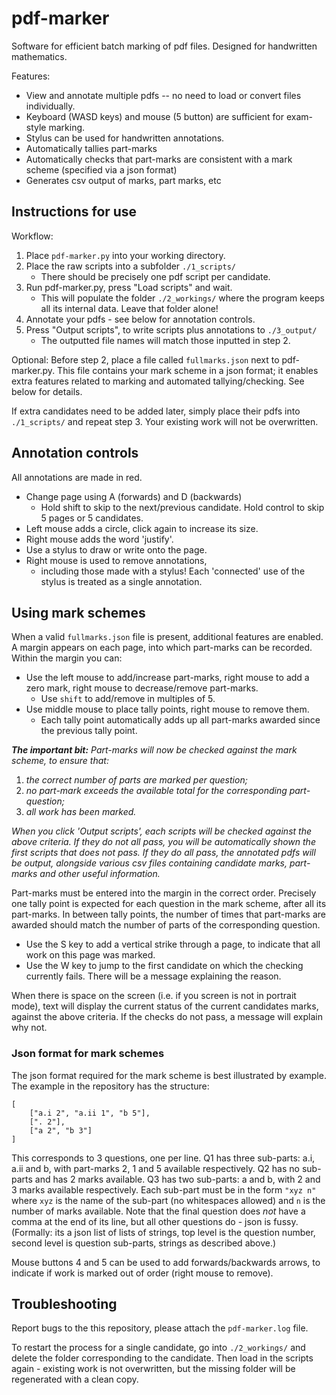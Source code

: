 # pdf-marker

Software for efficient batch marking of pdf files. Designed for handwritten mathematics.

Features:
- View and annotate multiple pdfs -- no need to load or convert files individually.  
- Keyboard (WASD keys) and mouse (5 button) are sufficient for exam-style marking.
- Stylus can be used for handwritten annotations.
- Automatically tallies part-marks 
- Automatically checks that part-marks are consistent with a mark scheme (specified via a json format) 
- Generates csv output of marks, part marks, etc

## Instructions for use

Workflow:

1. Place <code>pdf-marker.py</code> into your working directory.
2. Place the raw scripts into a subfolder <code>./1_scripts/</code>
   - There should be precisely one pdf script per candidate.
3. Run pdf-marker.py, press "Load scripts" and wait.
   - This will populate the folder <code>./2_workings/</code> where the program keeps all its internal data. Leave that folder alone!
4. Annotate your pdfs - see below for annotation controls.
5. Press "Output scripts", to write scripts plus annotations to <code>./3_output/</code>
   - The outputted file names will match those inputted in step 2.
   
Optional: Before step 2, place a file called <code>fullmarks.json</code> next to pdf-marker.py.
This file contains your mark scheme in a json format; it enables extra features related to marking and automated tallying/checking.
See below for details.

If extra candidates need to be added later, simply place their pdfs into <code>./1_scripts/</code> and repeat step 3.
Your existing work will not be overwritten.

## Annotation controls

All annotations are made in red. 

- Change page using A (forwards) and D (backwards)
  - Hold shift to skip to the next/previous candidate. Hold control to skip 5 pages or 5 candidates.
- Left mouse adds a circle, click again to increase its size.
- Right mouse adds the word 'justify'.
- Use a stylus to draw or write onto the page.
- Right mouse is used to remove annotations,
  - including those made with a stylus! Each 'connected' use of the stylus is treated as a single annotation.

## Using mark schemes

When a valid <code>fullmarks.json</code> file is present, additional features are enabled.
A margin appears on each page, into which part-marks can be recorded.
Within the margin you can:
- Use the left mouse to add/increase part-marks, right mouse to add a zero mark, right mouse to decrease/remove part-marks.
  - Use <code>shift</code> to add/remove in multiples of 5.
- Use middle mouse to place tally points, right mouse to remove them.
  - Each tally point automatically adds up all part-marks awarded since the previous tally point. 

***The important bit:** Part-marks will now be checked against the mark scheme, to ensure that:*
1. *the correct number of parts are marked per question;* 
2. *no part-mark exceeds the available total for the corresponding part-question;*
3. *all work has been marked.*

*When you click 'Output scripts', each scripts will be checked against the above criteria.
If they do not all pass, you will be automatically shown the first scripts that does not pass.
If they do all pass, the annotated pdfs will be output, alongside various csv files containing candidate marks, part-marks and other useful information.*

Part-marks must be entered into the margin in the correct order. 
Precisely one tally point is expected for each question in the mark scheme, after all its part-marks.
In between tally points, the number of times that part-marks are awarded should match the number of parts of the corresponding question.

- Use the S key to add a vertical strike through a page, to indicate that all work on this page was marked.
- Use the W key to jump to the first candidate on which the checking currently fails. There will be a message explaining the reason.

When there is space on the screen (i.e. if you screen is not in portrait mode), 
text will display the current status of the current candidates marks, against the above criteria.
If the checks do not pass, a message will explain why not.

### Json format for mark schemes

The json format required for the mark scheme is best illustrated by example.
The example in the repository has the structure:
```
[
	["a.i 2", "a.ii 1", "b 5"],
	[". 2"],	
	["a 2", "b 3"]
]
```
This corresponds to 3 questions, one per line.
Q1 has three sub-parts: a.i, a.ii and b, with part-marks 2, 1 and 5 available respectively.
Q2 has no sub-parts and has 2 marks available.
Q3 has two sub-parts: a and b, with 2 and 3 marks available respectively.
Each sub-part must be in the form <code>"xyz n"</code> where <code>xyz</code> is the name of the sub-part (no whitespaces allowed) and <code>n</code> is the number of marks available.
Note that the final question does *not* have a comma at the end of its line, but all other questions do - json is fussy.
(Formally: its a json list of lists of strings, top level is the question number, second level is question sub-parts, strings as described above.)


Mouse buttons 4 and 5 can be used to add forwards/backwards arrows, to indicate if work is marked out of order (right mouse to remove).


## Troubleshooting

Report bugs to the this repository, please attach the <code>pdf-marker.log</code> file.

To restart the process for a single candidate, go into <code>./2_workings/</code> and delete the folder corresponding to the candidate.
Then load in the scripts again - existing work is not overwritten, but the missing folder will be regenerated with a clean copy.







